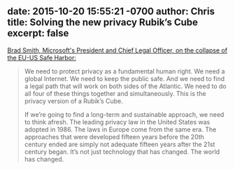 date: 2015-10-20 15:55:21 -0700
author: Chris
title: Solving the new privacy Rubik’s Cube
excerpt: false
----

[Brad Smith, Microsoft's President and Chief Legal Officer, on the collapse of the EU-US Safe Harbor:](http://blogs.microsoft.com/eupolicy/2015/10/20/the-collapse-of-the-u-s-eu-safe-harbor-solving-the-new-privacy-rubiks-cube/)

> We need to protect privacy as a fundamental human right. We need a global Internet. We need to keep the public safe. And we need to find a legal path that will work on both sides of the Atlantic. We need to do all four of these things together and simultaneously. This is the privacy version of a Rubik’s Cube.
> 
> If we’re going to find a long-term and sustainable approach, we need to think afresh. The leading privacy law in the United States was adopted in 1986. The laws in Europe come from the same era. The approaches that were developed fifteen years before the 20th century ended are simply not adequate fifteen years after the 21st century began. It’s not just technology that has changed. The world has changed.